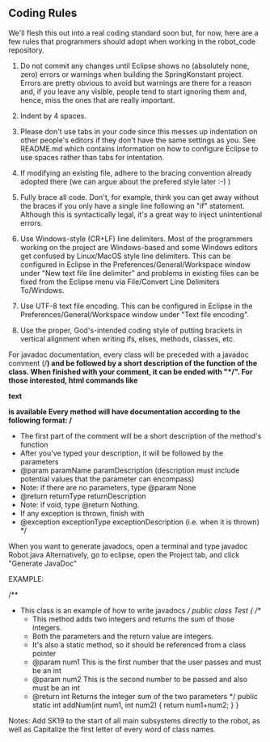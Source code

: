 Coding Rules
------------

We'll flesh this out into a real coding standard soon but, for now, here are a few rules that programmers should adopt when working in the robot_code repository.

1. Do not commit any changes until Eclipse shows no (absolutely none, zero) errors or warnings when building the SpringKonstant project. Errors are pretty obvious to avoid but warnings are there for a reason and, if you leave any visible, people tend to start ignoring them and, hence, miss the ones that are really important.

2. Indent by 4 spaces.

3. Please don't use tabs in your code since this messes up indentation on other people's editors if they don't have the same settings as you. See README.md which contains information on how to configure Eclipse to use spaces rather than tabs for intentation.

4. If modifying an existing file, adhere to the bracing convention already adopted there (we can argue about the prefered style later :-) )

5. Fully brace all code. Don't, for example, think you can get away without the braces if you only have a single line following an "if" statement. Although this is syntactically legal, it's a great way to inject unintentional errors.

6. Use Windows-style (CR+LF) line delimiters. Most of the programmers working on the project are Windows-based and some Windows editors get confused by Linux/MacOS style line delimiters. This can be configured in Eclipse in the Preferences/General/Workspace window under "New text file line delimiter" and problems in existing files can be fixed from the Eclipse menu via File/Convert Line Delimiters To/Windows.

7. Use UTF-8 text file encoding. This can be configured in Eclipse in the Preferences/General/Workspace window under "Text file encoding".

8. Use the proper, God's-intended coding style of putting brackets in vertical alignment when writing ifs, elses, methods, classes, etc.

For javadoc documentation, every class will be preceded with a javadoc comment (/**) and be followed by a short description of the function of the class.
When finished with your comment, it can be ended with "*/". For those interested, html commands like <p>text</p> is available
Every method will have documentation according to the following format:
/**
 * The first part of the comment will be a short description of the method's function
 * After you've typed your description, it will be followed by the parameters
 * @param paramName paramDescription (description must include potential values that the parameter can encompass)
 * Note: if there are no parameters, type @param None
 * @return returnType returnDescription
 * Note: if void, type @return Nothing.
 * If any exception is thrown, finish with 
 * @exception exceptionType exceptionDescription (i.e. when it is thrown)
 */

When you want to generate javadocs, open a terminal and type javadoc Robot.java
Alternatively, go to eclipse, open the Project tab, and click "Generate JavaDoc"

EXAMPLE:

/**
 * This class is an example of how to write javadocs
 */
public class Test
{
	/**
	 * This method adds two integers and returns the sum of those integers.
	 * Both the parameters and the return value are integers.
	 * It's also a static method, so it should be referenced from a class pointer
	 * @param num1 This is the first number that the user passes and must be an int
	 * @param num2 This is the second number to be passed and also must be an int
	 * @return int Returns the integer sum of the two parameters
	 */
	public static int addNum(int num1, int num2)
	{
		return num1+num2;
	}
}

Notes:
Add SK19 to the start of all main subsystems directly to the robot, as well as Capitalize the first letter of every word of class names.

